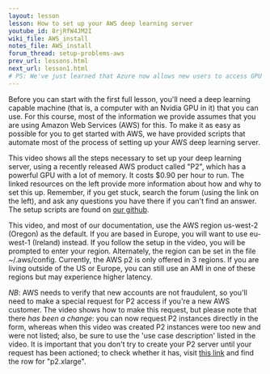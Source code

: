 ```yaml
---
layout: lesson
lesson: How to set up your AWS deep learning server
youtube_id: 8rjRfW4JM2I
wiki_file: AWS_install
notes_file: AWS_install
forum_thread: setup-problems-aws
prev_url: lessons.html
next_url: lesson1.html
# PS: We've just learned that Azure now allows new users to access GPU machines without requiring a special request, and will provide $200 of free credits! They work nearly exactly the same way as Azure, except that you'll need to run our setup script to configure them. With many thanks to Abhik Mitra, one of our MOOC participants, we now have a [setup guide](https://medium.com/@abhikprince/setting-up-an-azure-vm-for-deep-learning-bb76b453272b#.lozevofv6) showing how to do this.
---
```

Before you can start with the first full lesson, you'll need a deep learning capable machine (that is, a computer with an Nvidia GPU in it) that you can use. For this course, most of the information we provide assumes that you are using Amazon Web Services (AWS) for this. To make it as easy as possible for you to get started with AWS, we have provided scripts that automate most of the process of setting up your AWS deep learning server.

This video shows all the steps necessary to set up your deep learning server, using a recently released AWS product called "P2", which has a powerful GPU with a lot of memory. It costs $0.90 per hour to run. The linked resources on the left provide more information about how and why to set this up. Remember, if you get stuck, search the forum (using the link on the left), and ask any questions you have there if you can't find an answer. The setup scripts are found on <a href="https://github.com/fastai/courses/tree/master/setup">our github</a>.

This video, and most of our documentation, use the AWS region us-west-2 (Oregon) as the default.  If you are based in Europe, you will want to use eu-west-1 (Ireland) instead.  If you follow the setup in the video, you will be prompted to enter your region.  Alternately, the region can be set in the file ~/.aws/config. Currently, the AWS p2 is only offered in 3 regions.  If you are living outside of the US or Europe, you can still use an AMI in one of these regions but may experience higher latency.

*NB*: AWS needs to verify that new accounts are not fraudulent, so you'll need to make a special request for P2 access if you're a new AWS customer. The video shows how to make this request, but please note that there *has been a change*: you can now request P2 instances directly in the form, whereas when this video was created P2 instances were too new and were not listed; also, be sure to use the 'use case description' listed in the video. It is important that you don't try to create your P2 server until your request has been actioned; to check whether it has, visit <a href="https://us-west-2.console.aws.amazon.com/ec2/v2/home?region=us-west-2#Limits:">this link</a> and find the row for "p2.xlarge".

